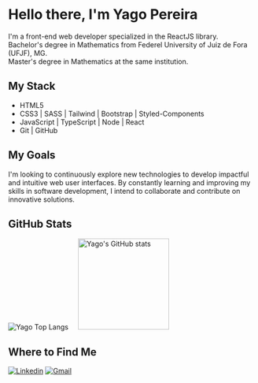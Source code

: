 # Hello there, I'm Yago Pereira

I'm a front-end web developer specialized in the ReactJS library.<br>
Bachelor's degree in Mathematics from Federel University of Juiz de Fora (UFJF), MG.<br>
Master's degree in Mathematics at the same institution.
  
## My Stack

- HTML5
- CSS3 | SASS | Tailwind | Bootstrap | Styled-Components
- JavaScript | TypeScript | Node | React
- Git | GitHub

## My Goals

I'm looking to continuously explore new technologies to develop impactful and intuitive web user interfaces. By constantly learning and improving my skills in software development, I intend to collaborate and contribute on innovative solutions.

## GitHub Stats

<img src="https://github-readme-stats.vercel.app/api/top-langs/?username=yapeansa&layout=pie&theme=tokyonight" alt="Yago Top Langs" />&nbsp;&nbsp;&nbsp;&nbsp;&nbsp;<img src="https://github-readme-stats.vercel.app/api?username=yapeansa&show_icons=true&theme=tokyonight" alt="Yago's GitHub stats" height="185" />


## Where to Find Me

[![Linkedin](https://img.shields.io/badge/LinkedIn-0A66C2.svg?style=for-the-badge&logo=LinkedIn&logoColor=white)](https://www.linkedin.com/in/yapeansa)
[![Gmail](https://img.shields.io/badge/Gmail-EA4335.svg?style=for-the-badge&logo=Gmail&logoColor=white)](mailto:yapeansa@gmail.com)
